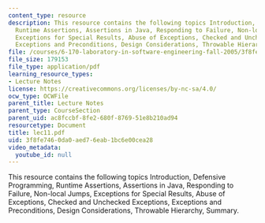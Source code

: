 ```yaml
---
content_type: resource
description: This resource contains the following topics Introduction, Defensive Programming,
  Runtime Assertions, Assertions in Java, Responding to Failure, Non-local Jumps,
  Exceptions for Special Results, Abuse of Exceptions, Checked and Unchecked Exceptions,
  Exceptions and Preconditions, Design Considerations, Throwable Hierarchy, Summary.
file: /courses/6-170-laboratory-in-software-engineering-fall-2005/3f8fe7460da0aed76eab1bc6e00cea28_lec11.pdf
file_size: 179153
file_type: application/pdf
learning_resource_types:
- Lecture Notes
license: https://creativecommons.org/licenses/by-nc-sa/4.0/
ocw_type: OCWFile
parent_title: Lecture Notes
parent_type: CourseSection
parent_uid: ac8fccbf-8fe2-680f-8769-51e8b210ad94
resourcetype: Document
title: lec11.pdf
uid: 3f8fe746-0da0-aed7-6eab-1bc6e00cea28
video_metadata:
  youtube_id: null
---
```

This resource contains the following topics Introduction, Defensive Programming, Runtime Assertions, Assertions in Java, Responding to Failure, Non-local Jumps, Exceptions for Special Results, Abuse of Exceptions, Checked and Unchecked Exceptions, Exceptions and Preconditions, Design Considerations, Throwable Hierarchy, Summary.